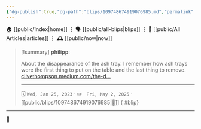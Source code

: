 ```yaml
---
{"dg-publish":true,"dg-path":"blips/109748674919076985.md","permalink":"/blips/109748674919076985/","title":"philipp on mastodon @ 2023-01-25"}
---
```



<div class="transclusion internal-embed is-loaded"><div class="markdown-embed">




🏠 [[public/Index\|home]]  ⋮ 🗣️ [[public/all-blips\|blips]] ⋮  📝 [[public/All Articles\|articles]]  ⋮ 🕰️ [[public/now\|now]]


</div></div>


> [!summary] **philipp**:
>
> About the disappearance of the ash tray. I remember how ash trays were the first thing to put on the table and the last thing to remove. [clivethompson.medium.com/the-d…](https://clivethompson.medium.com/the-disappearance-of-the-ashtray-4badc1be9e3b)
> - - -
>
> 🗓️ <code>Wed, Jan 25, 2023</code>  · ✏️ <code> Fri, May 2, 2025</code>  · [[public/blips/109748674919076985\|🔗]]
{ #blip}


- - -

 👾
